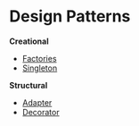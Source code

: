 # Design Patterns

<b>Creational</b>

* [Factories](Creational/Factories/Factories.md)
* [Singleton](Creational/Singleton/Singleton.md)

<b>Structural</b>

* [Adapter](Structural/Adapter/Adapter.md)
* [Decorator](Structural/Decorator/Decorator.md)
